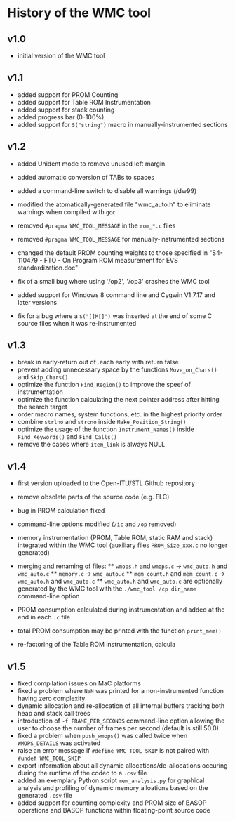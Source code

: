 # History of the WMC tool

## v1.0

 * initial version of the WMC tool

## v1.1

 * added support for PROM Counting
 * added support for Table ROM Instrumentation
 * added support for stack counting
 * added progress bar (0-100%)
 * added support for `S("string")` macro in manually-instrumented sections

## v1.2
 
 * added Unident mode to remove unused left margin
 * added automatic conversion of TABs to spaces
 * added a command-line switch to disable all warnings (/dw99)

 * modified the atomatically-generated file "wmc_auto.h" to eliminate warnings when compiled with `gcc`
 * removed `#pragma WMC_TOOL_MESSAGE` in the `rom_*.c` files
 * removed `#pragma WMC_TOOL_MESSAGE` for manually-instrumented sections
    
 * changed the default PROM counting weights to those specified in "S4-110479 - FTO - On Program ROM measurement for EVS standardization.doc"
 * fix of a small bug where using '/op2', '/op3' crashes the WMC tool
 * added support for Windows 8 command line and Cygwin V1.7.17 and later versions
 * fix for a bug where a `$("[]M[]")` was inserted at the end of some C source files when it was re-instrumented

## v1.3

 * break in early-return out of .each early with return false
 * prevent adding unnecessary space by the functions `Move_on_Chars()` and `Skip_Chars()`
 * optimize the function `Find_Region()` to improve the speef of instrumentation
 * optimize the function calculating the next pointer address after hitting the search target
 * order macro names, system functions, etc. in the highest priority order
 * combine `strlno` and `strcno` inside `Make_Position_String()`
 * optimize the usage of the function `Instrument_Names()` inside `Find_Keywords()` and `Find_Calls()`
 * remove the cases where `item_link` is always NULL
    
## v1.4

 * first version uploaded to the Open-ITU/STL Github repository
 * remove obsolete parts of the source code (e.g. FLC)
 
 * bug in PROM calculation fixed
 * command-line options modified (`/ic` and `/op` removed)
 * memory instrumentation (PROM, Table ROM, static RAM and stack) integrated within the WMC tool (auxiliary files `PROM_Size_xxx.c` no longer generated)
 * merging and renaming of files:
 ** `wmops.h` and `wmops.c` -> `wmc_auto.h` and `wmc_auto.c`
 ** `memory.c` -> `wmc_auto.c`
 ** `mem_count.h` and `mem_count.c` -> `wmc_auto.h` and `wmc_auto.c`
 ** `wmc_auto.h` and `wmc_auto.c` are optionally generated by the WMC tool with the `./wmc_tool /cp dir_name` command-line option 
 * PROM consumption calculated during instrumentation and added at the end in each `.c` file 
 * total PROM consumption may be printed with the function `print_mem()`
 * re-factoring of the Table ROM instrumentation, calcula
 
## v1.5

 * fixed compilation issues on MaC platforms
 * fixed a problem where `NaN` was printed for a non-instrumented function having zero complexity
 * dynamic allocation and re-allocation of all internal buffers tracking both heap and stack call trees
 * introduction of `-f FRAME_PER_SECONDS` command-line option allowing the user to choose the number of frames per second (default is still 50.0)
 * fixed a problem when `push_wmops()` was called twice when `WMOPS_DETAILS` was activated
 * raise an error message if `#define WMC_TOOL_SKIP` is not paired with `#undef WMC_TOOL_SKIP`
 * export information about all dynamic allocations/de-allocations occuring during the runtime of the codec to a `.csv` file
 * added an exemplary Python script `mem_analysis.py` for graphical analysis and profiling of dynamic memory alloations based on the generated `.csv` file
 * added support for counting complexity and PROM size of BASOP operations and BASOP functions within floating-point source code
  